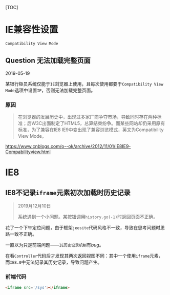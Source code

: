 [TOC]

# IE兼容性设置

`Compatibility View Mode`

## Question 无法加载完整页面

2019-05-19

某银行柜员系统仅能于`IE`浏览器上使用，且每次使用都要于`Compatibility View Mode`选项中设置`IP`，否则无法加载完整页面。

### 原因

> 在浏览器的发展历史中，出现过多家厂商争夺市场，导致同时存在两种标准；后W3C出面制定了HTML5，总算结束纷争。而某些网站却仍采用原有标准，为了兼容在IE8  IE9中变出现了兼容浏览模式，英文为Compatibility View Mode。

https://www.cnblogs.com/o--ok/archive/2012/11/01/IE8IE9-Compabilityview.html

# IE8

## IE8不记录`iframe`元素初次加载时历史记录

> 2019月12月10日
>
> 系统遇到一个小问题。某按钮调用`history.go(-1)`时返回页面不正确。

花了一个下午定位问题，由于框架`jeesite`代码风格不一致，导致在思考问题时思路一致不正确。

一直以为只是前端问题——`IE历史记录机制`有*bug*。

在看`Controller`代码后才发现其两次返回视图不同：其中一个使用`iframe`元素，而`IE8.0`中无法记录其历史记录，导致问题产生。

### 前端代码

``` html
<iframe src='/sys'></iframe>
```

